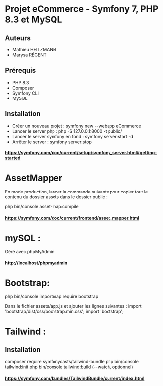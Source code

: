 # Projet eCommerce - Symfony 7, PHP 8.3 et MySQL

## Auteurs
- Mathieu HEITZMANN
- Marysa RÉGENT

## Prérequis
- PHP 8.3
- Composer
- Symfony CLI
- MySQL

## Installation

- Créer un nouveau projet : symfony new --webapp eCommerce
- Lancer le server php : php -S 127.0.0.1:8000 -t public/ 
- Lancer le server symfony en fond : symfony server:start -d
- Arrêter le server : symfony server:stop

#### https://symfony.com/doc/current/setup/symfony_server.html#getting-started


# AssetMapper
En mode production, lancer la commande suivante pour copier tout le contenu du dossier assets dans le dossier public :

php bin/console asset-map:compile 

#### https://symfony.com/doc/current/frontend/asset_mapper.html

# mySQL : 
Géré avec phpMyAdmin 
#### http://localhost/phpmyadmin

# Bootstrap:
php bin/console importmap:require bootstrap

Dans le fichier assets/app.js et ajouter les lignes suivantes :
import 'bootstrap/dist/css/bootstrap.min.css';
import 'bootstrap';

# Tailwind : 
## Installation 
composer require symfonycasts/tailwind-bundle
php bin/console tailwind:init
php bin/console tailwind:build (--watch, optionnel)

#### https://symfony.com/bundles/TailwindBundle/current/index.html
